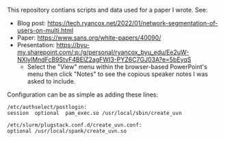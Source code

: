 This repository contians scripts and data used for a paper I wrote. See:
* Blog post: https://tech.ryancox.net/2022/01/network-segmentation-of-users-on-multi.html
* Paper: https://www.sans.org/white-papers/40090/
* Presentation: https://byu-my.sharepoint.com/:p:/g/personal/ryancox_byu_edu/Ee2uW-NXlylMndFcB9StvF4BElZ2agFWI3-PYZ6C7GJ03A?e=5bEyqS
  * Select the "View" menu within the browser-based PowerPoint's menu then click "Notes" to see the copious speaker notes I was asked to include.

Configuration can be as simple as adding these lines:
```
/etc/authselect/postlogin: 
session  optional  pam_exec.so /usr/local/sbin/create_uvn 

/etc/slurm/plugstack.conf.d/create_uvn.conf: 
optional /usr/local/spank/create_uvn.so 
```
